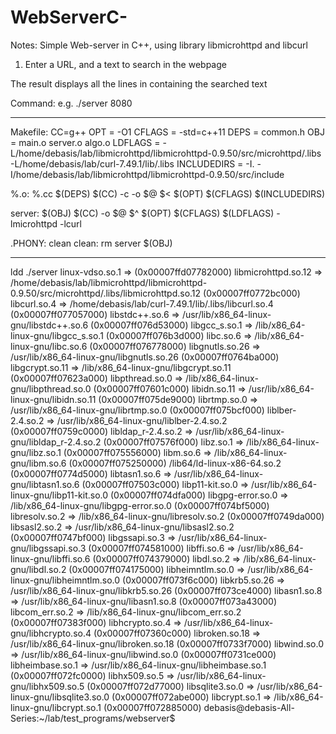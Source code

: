 # WebServerC-

Notes:
Simple Web-server in C++, using library libmicrohttpd and libcurl
1) Enter a URL, and a text to search in the webpage

The result displays all the lines in containing the searched text

Command:
<exe> <port>
e.g.
./server 8080

-------------------------------------------------------------------------
Makefile:
CC=g++
OPT = -O1
CFLAGS = -std=c++11
DEPS = common.h
OBJ = main.o server.o algo.o
LDFLAGS = -L/home/debasis/lab/libmicrohttpd/libmicrohttpd-0.9.50/src/microhttpd/.libs -L/home/debasis/lab/curl-7.49.1/lib/.libs
INCLUDEDIRS = -I. -I/home/debasis/lab/libmicrohttpd/libmicrohttpd-0.9.50/src/include

%.o: %.cc $(DEPS) 
	$(CC) -c -o $@ $< $(OPT) $(CFLAGS) $(INCLUDEDIRS)

server: $(OBJ)
	$(CC) -o $@ $^ $(OPT) $(CFLAGS) $(LDFLAGS) -lmicrohttpd -lcurl

.PHONY: clean
clean: 
	rm server $(OBJ)

-------------------------------------------------------------------------


ldd ./server
	linux-vdso.so.1 =>  (0x00007ffd07782000)
	libmicrohttpd.so.12 => /home/debasis/lab/libmicrohttpd/libmicrohttpd-0.9.50/src/microhttpd/.libs/libmicrohttpd.so.12 (0x00007ff0772bc000)
	libcurl.so.4 => /home/debasis/lab/curl-7.49.1/lib/.libs/libcurl.so.4 (0x00007ff077057000)
	libstdc++.so.6 => /usr/lib/x86_64-linux-gnu/libstdc++.so.6 (0x00007ff076d53000)
	libgcc_s.so.1 => /lib/x86_64-linux-gnu/libgcc_s.so.1 (0x00007ff076b3d000)
	libc.so.6 => /lib/x86_64-linux-gnu/libc.so.6 (0x00007ff076778000)
	libgnutls.so.26 => /usr/lib/x86_64-linux-gnu/libgnutls.so.26 (0x00007ff0764ba000)
	libgcrypt.so.11 => /lib/x86_64-linux-gnu/libgcrypt.so.11 (0x00007ff07623a000)
	libpthread.so.0 => /lib/x86_64-linux-gnu/libpthread.so.0 (0x00007ff07601c000)
	libidn.so.11 => /usr/lib/x86_64-linux-gnu/libidn.so.11 (0x00007ff075de9000)
	librtmp.so.0 => /usr/lib/x86_64-linux-gnu/librtmp.so.0 (0x00007ff075bcf000)
	liblber-2.4.so.2 => /usr/lib/x86_64-linux-gnu/liblber-2.4.so.2 (0x00007ff0759c0000)
	libldap_r-2.4.so.2 => /usr/lib/x86_64-linux-gnu/libldap_r-2.4.so.2 (0x00007ff07576f000)
	libz.so.1 => /lib/x86_64-linux-gnu/libz.so.1 (0x00007ff075556000)
	libm.so.6 => /lib/x86_64-linux-gnu/libm.so.6 (0x00007ff075250000)
	/lib64/ld-linux-x86-64.so.2 (0x00007ff0774d5000)
	libtasn1.so.6 => /usr/lib/x86_64-linux-gnu/libtasn1.so.6 (0x00007ff07503c000)
	libp11-kit.so.0 => /usr/lib/x86_64-linux-gnu/libp11-kit.so.0 (0x00007ff074dfa000)
	libgpg-error.so.0 => /lib/x86_64-linux-gnu/libgpg-error.so.0 (0x00007ff074bf5000)
	libresolv.so.2 => /lib/x86_64-linux-gnu/libresolv.so.2 (0x00007ff0749da000)
	libsasl2.so.2 => /usr/lib/x86_64-linux-gnu/libsasl2.so.2 (0x00007ff0747bf000)
	libgssapi.so.3 => /usr/lib/x86_64-linux-gnu/libgssapi.so.3 (0x00007ff074581000)
	libffi.so.6 => /usr/lib/x86_64-linux-gnu/libffi.so.6 (0x00007ff074379000)
	libdl.so.2 => /lib/x86_64-linux-gnu/libdl.so.2 (0x00007ff074175000)
	libheimntlm.so.0 => /usr/lib/x86_64-linux-gnu/libheimntlm.so.0 (0x00007ff073f6c000)
	libkrb5.so.26 => /usr/lib/x86_64-linux-gnu/libkrb5.so.26 (0x00007ff073ce4000)
	libasn1.so.8 => /usr/lib/x86_64-linux-gnu/libasn1.so.8 (0x00007ff073a43000)
	libcom_err.so.2 => /lib/x86_64-linux-gnu/libcom_err.so.2 (0x00007ff07383f000)
	libhcrypto.so.4 => /usr/lib/x86_64-linux-gnu/libhcrypto.so.4 (0x00007ff07360c000)
	libroken.so.18 => /usr/lib/x86_64-linux-gnu/libroken.so.18 (0x00007ff0733f7000)
	libwind.so.0 => /usr/lib/x86_64-linux-gnu/libwind.so.0 (0x00007ff0731ce000)
	libheimbase.so.1 => /usr/lib/x86_64-linux-gnu/libheimbase.so.1 (0x00007ff072fc0000)
	libhx509.so.5 => /usr/lib/x86_64-linux-gnu/libhx509.so.5 (0x00007ff072d77000)
	libsqlite3.so.0 => /usr/lib/x86_64-linux-gnu/libsqlite3.so.0 (0x00007ff072abe000)
	libcrypt.so.1 => /lib/x86_64-linux-gnu/libcrypt.so.1 (0x00007ff072885000)
debasis@debasis-All-Series:~/lab/test_programs/webserver$ 

